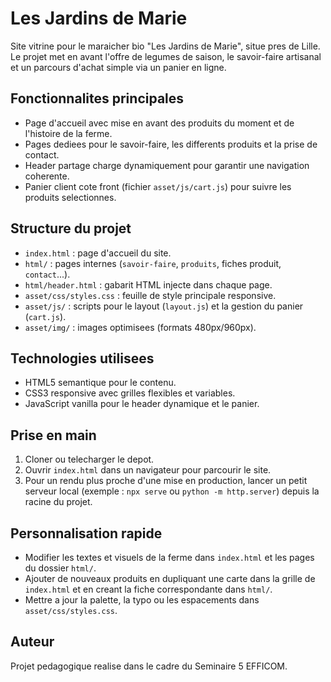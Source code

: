 # Les Jardins de Marie

Site vitrine pour le maraicher bio "Les Jardins de Marie", situe pres de Lille. Le projet met en avant l'offre de legumes de saison, le savoir-faire artisanal et un parcours d'achat simple via un panier en ligne.

## Fonctionnalites principales
- Page d'accueil avec mise en avant des produits du moment et de l'histoire de la ferme.
- Pages dediees pour le savoir-faire, les differents produits et la prise de contact.
- Header partage charge dynamiquement pour garantir une navigation coherente.
- Panier client cote front (fichier `asset/js/cart.js`) pour suivre les produits selectionnes.

## Structure du projet
- `index.html` : page d'accueil du site.
- `html/` : pages internes (`savoir-faire`, `produits`, fiches produit, `contact`...).
- `html/header.html` : gabarit HTML injecte dans chaque page.
- `asset/css/styles.css` : feuille de style principale responsive.
- `asset/js/` : scripts pour le layout (`layout.js`) et la gestion du panier (`cart.js`).
- `asset/img/` : images optimisees (formats 480px/960px).

## Technologies utilisees
- HTML5 semantique pour le contenu.
- CSS3 responsive avec grilles flexibles et variables.
- JavaScript vanilla pour le header dynamique et le panier.

## Prise en main
1. Cloner ou telecharger le depot.
2. Ouvrir `index.html` dans un navigateur pour parcourir le site.
3. Pour un rendu plus proche d'une mise en production, lancer un petit serveur local (exemple : `npx serve` ou `python -m http.server`) depuis la racine du projet.

## Personnalisation rapide
- Modifier les textes et visuels de la ferme dans `index.html` et les pages du dossier `html/`.
- Ajouter de nouveaux produits en dupliquant une carte dans la grille de `index.html` et en creant la fiche correspondante dans `html/`.
- Mettre a jour la palette, la typo ou les espacements dans `asset/css/styles.css`.

## Auteur
Projet pedagogique realise dans le cadre du Seminaire 5 EFFICOM.
